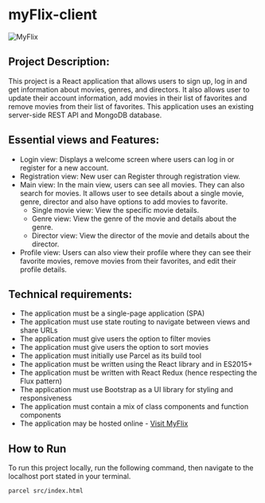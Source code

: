 # myFlix-client
![MyFlix](https://i.postimg.cc/vZNrWpdv/Myflix-movielist.png)

## Project Description:

This project is a React application that allows users to sign up, log in and get information about movies, genres, and directors. It also allows user to update their account information, add movies in their list of favorites and remove movies from their list of favorites. This application uses an existing server-side REST API and MongoDB database.

## Essential views and Features:

* Login view: Displays a welcome screen where users can log in or register for a new account.
* Registration view: New user can Register through registration view.
* Main view: In the main view, users can see all movies. They can also search for movies. It allows user to see details about a single movie, genre, director and also have options to add movies to favorite.
  * Single movie view: View the specific movie details.
  * Genre view: View the genre of the movie and details about the genre.
  * Director view: View the director of the movie and details about the director.
* Profile view: Users can also view their profile where they can see their favorite movies, remove movies from their favorites, and edit their profile details.

## Technical requirements:

* The application must be a single-page application (SPA)
* The application must use state routing to navigate between views and share URLs
* The application must give users the option to filter movies
* The application must give users the option to sort movies
* The application must initially use Parcel as its build tool
* The application must be written using the React library and in ES2015+
* The application must be written with React Redux (hence respecting the Flux pattern)
* The application must use Bootstrap as a UI library for styling and responsiveness
* The application must contain a mix of class components and function components
* The application may be hosted online - [Visit MyFlix](https://myflix-movie-app.netlify.app/)

## How to Run

To run this project locally, run the following command, then navigate to the localhost port stated in your terminal.

```
parcel src/index.html
```